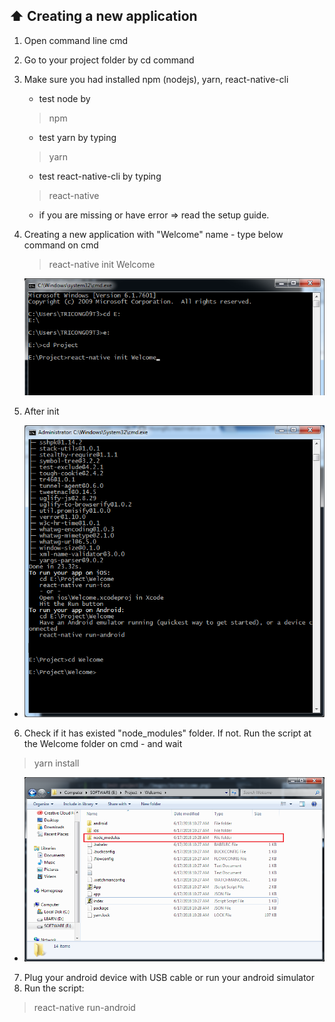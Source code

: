 ## :arrow_up: Creating a new application

1. Open command line cmd
2. Go to your project folder by cd command
3. Make sure you had installed npm (nodejs), yarn, react-native-cli
    * test node by
    > npm 
    * test yarn by typing
    > yarn
    * test react-native-cli by typing
    > react-native

    * if you are missing or have error => read the setup guide.
4. Creating a new application with "Welcome" name - type below command on cmd
    > react-native init Welcome

    ![Init project](../Images/InitWelcome.png)
5. After init

 * ![Done](../Images/InitWelcomeDone.png)
6. Check if it has existed "node_modules" folder. If not. Run the script at the Welcome folder on cmd - and wait
 > yarn install
* ![Welcome Tree](../Images/WelcomeTree.png)
7. Plug your android device with USB cable or run your android simulator
8. Run the script:
> react-native run-android